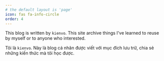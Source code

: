```yaml
---
# the default layout is 'page'
icon: fas fa-info-circle
order: 4
---
```


This blog is written by `kienvo`. This site archive things I've learned to reuse by myself or to anyone who interested.

Tôi là `kienvo`. Này là blog cá nhân được viết với mục đích lưu trữ, chia sẻ những kiến thức mà tôi học được.
